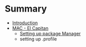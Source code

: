 # Summary

* [Introduction](README.md)
* [MAC - El Capitan](mac_-_el_capitan.md)
   * [Setting up package Manager](setting_up_package_manager.md)
   * setting up .profile

